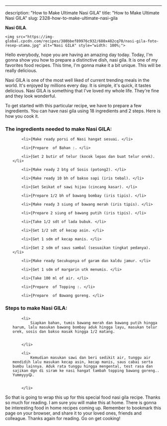 ---
description: "How to Make Ultimate Nasi GILA"
title: "How to Make Ultimate Nasi GILA"
slug: 2328-how-to-make-ultimate-nasi-gila

<p>
	<strong>Nasi GILA</strong>. 
	
</p>
<p>
	
	<img src="https://img-global.cpcdn.com/recipes/380bbef89976c932/680x482cq70/nasi-gila-foto-resep-utama.jpg" alt="Nasi GILA" style="width: 100%;">
	
	
</p>
<p>
	Hello everybody, hope you are having an amazing day today. Today, I'm gonna show you how to prepare a distinctive dish, nasi gila. It is one of my favorites food recipes. This time, I'm gonna make it a bit unique. This will be really delicious.
</p>
	
<p>
	
</p>
<p>
	Nasi GILA is one of the most well liked of current trending meals in the world. It's enjoyed by millions every day. It is simple, it's quick, it tastes delicious. Nasi GILA is something that I've loved my whole life. They're fine and they look wonderful.
</p>

<p>
To get started with this particular recipe, we have to prepare a few ingredients. You can have nasi gila using 18 ingredients and 2 steps. Here is how you cook it.
</p>

<h3>The ingredients needed to make Nasi GILA:</h3>

<ol>
	
		<li>{Make ready porsi of Nasi hangat sesuai. </li>
	
		<li>{Prepare  of Bahan :. </li>
	
		<li>{Get 2 butir of telur (kocok lepas dan buat telur orek). </li>
	
		<li>{Make ready 2 btg of Sosis (potong2). </li>
	
		<li>{Make ready 10 bh of bakso sapi (iris tebal). </li>
	
		<li>{Get Seikat of sawi hijau (cincang kasar). </li>
	
		<li>{Prepare 1/2 bh of bawang bombay (iris tipis). </li>
	
		<li>{Make ready 3 siung of bawang merah (iris tipis). </li>
	
		<li>{Prepare 2 siung of bawang putih (iris tipis). </li>
	
		<li>{Take 1/2 sdt of lada bubuk. </li>
	
		<li>{Get 1/2 sdt of kecap asin. </li>
	
		<li>{Get 1 sdm of kecap manis. </li>
	
		<li>{Get 2 sdm of saus sambal (sesuaikan tingkat pedanya). </li>
	
		<li>{Make ready Secukupnya of garam dan kaldu jamur. </li>
	
		<li>{Get 1 sdm of margarin utk menumis. </li>
	
		<li>{Take 100 ml of air. </li>
	
		<li>{Prepare  of Topping :. </li>
	
		<li>{Prepare  of Bawang goreng. </li>
	
</ol>
<p>
	
</p>

<h3>Steps to make Nasi GILA:</h3>

<ol>
	
		<li>
			Siapkan bahan, tumis bawang merah dan bawang putih hingga harum, lalu masukan bawang bombay aduk hingga layu, masukan telur orek, sosis dan bakso masak hingga 1/2 matang.
			
			
		</li>
	
		<li>
			Kemudian masukan sawi dan beri sedikit air, tunggu air mendidih lalu masukan kecap asin, kecap manis, saus cabai serta bumbu lainnya. Aduk rata tunggu hingga mengental, test rasa dan sajikan dgn di siram ke nasi hangat tambah topping bawang goreng.. Yummyyy😋.
			
			
		</li>
	
</ol>

<p>
	
</p>

<p>
	So that is going to wrap this up for this special food nasi gila recipe. Thanks so much for reading. I am sure you will make this at home. There is gonna be interesting food in home recipes coming up. Remember to bookmark this page on your browser, and share it to your loved ones, friends and colleague. Thanks again for reading. Go on get cooking!
</p>
